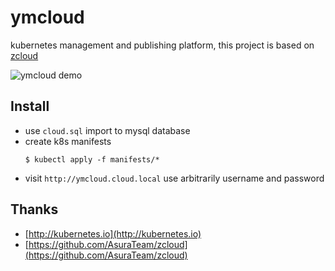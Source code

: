 # ymcloud
kubernetes management and publishing platform, this project is based on [zcloud](https://github.com/AsuraTeam/zcloud)

![ymcloud demo](https://ws1.sinaimg.cn/large/006tNc79gy1g1v7luijrrj31j10u0n44.jpg)


## Install

* use `cloud.sql` import to mysql database
* create k8s manifests
    ```shell
    $ kubectl apply -f manifests/*
    ```
* visit `http://ymcloud.cloud.local` use arbitrarily username and password


## Thanks

* [http://kubernetes.io](http://kubernetes.io)
* [https://github.com/AsuraTeam/zcloud](https://github.com/AsuraTeam/zcloud)
